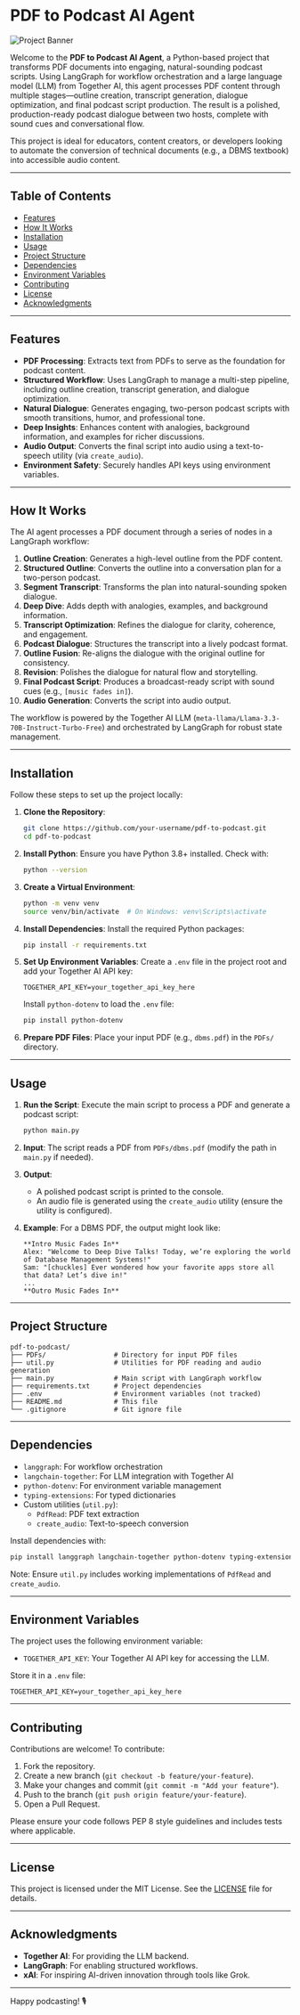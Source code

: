 # PDF to Podcast AI Agent

![Project Banner](https://via.placeholder.com/1200x300.png?text=PDF+to+Podcast+AI+Agent)

Welcome to the **PDF to Podcast AI Agent**, a Python-based project that transforms PDF documents into engaging, natural-sounding podcast scripts. Using LangGraph for workflow orchestration and a large language model (LLM) from Together AI, this agent processes PDF content through multiple stages—outline creation, transcript generation, dialogue optimization, and final podcast script production. The result is a polished, production-ready podcast dialogue between two hosts, complete with sound cues and conversational flow.

This project is ideal for educators, content creators, or developers looking to automate the conversion of technical documents (e.g., a DBMS textbook) into accessible audio content.

---

## Table of Contents

- [Features](#features)
- [How It Works](#how-it-works)
- [Installation](#installation)
- [Usage](#usage)
- [Project Structure](#project-structure)
- [Dependencies](#dependencies)
- [Environment Variables](#environment-variables)
- [Contributing](#contributing)
- [License](#license)
- [Acknowledgments](#acknowledgments)

---

## Features

- **PDF Processing**: Extracts text from PDFs to serve as the foundation for podcast content.
- **Structured Workflow**: Uses LangGraph to manage a multi-step pipeline, including outline creation, transcript generation, and dialogue optimization.
- **Natural Dialogue**: Generates engaging, two-person podcast scripts with smooth transitions, humor, and professional tone.
- **Deep Insights**: Enhances content with analogies, background information, and examples for richer discussions.
- **Audio Output**: Converts the final script into audio using a text-to-speech utility (via `create_audio`).
- **Environment Safety**: Securely handles API keys using environment variables.

---

## How It Works

The AI agent processes a PDF document through a series of nodes in a LangGraph workflow:

1. **Outline Creation**: Generates a high-level outline from the PDF content.
2. **Structured Outline**: Converts the outline into a conversation plan for a two-person podcast.
3. **Segment Transcript**: Transforms the plan into natural-sounding spoken dialogue.
4. **Deep Dive**: Adds depth with analogies, examples, and background information.
5. **Transcript Optimization**: Refines the dialogue for clarity, coherence, and engagement.
6. **Podcast Dialogue**: Structures the transcript into a lively podcast format.
7. **Outline Fusion**: Re-aligns the dialogue with the original outline for consistency.
8. **Revision**: Polishes the dialogue for natural flow and storytelling.
9. **Final Podcast Script**: Produces a broadcast-ready script with sound cues (e.g., `[music fades in]`).
10. **Audio Generation**: Converts the script into audio output.

The workflow is powered by the Together AI LLM (`meta-llama/Llama-3.3-70B-Instruct-Turbo-Free`) and orchestrated by LangGraph for robust state management.

---

## Installation

Follow these steps to set up the project locally:

1. **Clone the Repository**:
   ```bash
   git clone https://github.com/your-username/pdf-to-podcast.git
   cd pdf-to-podcast
   ```

2. **Install Python**:
   Ensure you have Python 3.8+ installed. Check with:
   ```bash
   python --version
   ```

3. **Create a Virtual Environment**:
   ```bash
   python -m venv venv
   source venv/bin/activate  # On Windows: venv\Scripts\activate
   ```

4. **Install Dependencies**:
   Install the required Python packages:
   ```bash
   pip install -r requirements.txt
   ```

5. **Set Up Environment Variables**:
   Create a `.env` file in the project root and add your Together AI API key:
   ```env
   TOGETHER_API_KEY=your_together_api_key_here
   ```
   Install `python-dotenv` to load the `.env` file:
   ```bash
   pip install python-dotenv
   ```

6. **Prepare PDF Files**:
   Place your input PDF (e.g., `dbms.pdf`) in the `PDFs/` directory.

---

## Usage

1. **Run the Script**:
   Execute the main script to process a PDF and generate a podcast script:
   ```bash
   python main.py
   ```

2. **Input**:
   The script reads a PDF from `PDFs/dbms.pdf` (modify the path in `main.py` if needed).

3. **Output**:
   - A polished podcast script is printed to the console.
   - An audio file is generated using the `create_audio` utility (ensure the utility is configured).

4. **Example**:
   For a DBMS PDF, the output might look like:
   ```
   **Intro Music Fades In**
   Alex: "Welcome to Deep Dive Talks! Today, we’re exploring the world of Database Management Systems!"
   Sam: "[chuckles] Ever wondered how your favorite apps store all that data? Let’s dive in!"
   ...
   **Outro Music Fades In**
   ```

---

## Project Structure

```
pdf-to-podcast/
├── PDFs/                 # Directory for input PDF files
├── util.py               # Utilities for PDF reading and audio generation
├── main.py               # Main script with LangGraph workflow
├── requirements.txt      # Project dependencies
├── .env                  # Environment variables (not tracked)
├── README.md             # This file
└── .gitignore            # Git ignore file
```

---

## Dependencies

- `langgraph`: For workflow orchestration
- `langchain-together`: For LLM integration with Together AI
- `python-dotenv`: For environment variable management
- `typing-extensions`: For typed dictionaries
- Custom utilities (`util.py`):
  - `PdfRead`: PDF text extraction
  - `create_audio`: Text-to-speech conversion

Install dependencies with:
```bash
pip install langgraph langchain-together python-dotenv typing-extensions
```

Note: Ensure `util.py` includes working implementations of `PdfRead` and `create_audio`.

---

## Environment Variables

The project uses the following environment variable:

- `TOGETHER_API_KEY`: Your Together AI API key for accessing the LLM.

Store it in a `.env` file:
```env
TOGETHER_API_KEY=your_together_api_key_here
```

---

## Contributing

Contributions are welcome! To contribute:

1. Fork the repository.
2. Create a new branch (`git checkout -b feature/your-feature`).
3. Make your changes and commit (`git commit -m "Add your feature"`).
4. Push to the branch (`git push origin feature/your-feature`).
5. Open a Pull Request.

Please ensure your code follows PEP 8 style guidelines and includes tests where applicable.

---

## License

This project is licensed under the MIT License. See the [LICENSE](LICENSE) file for details.

---

## Acknowledgments

- **Together AI**: For providing the LLM backend.
- **LangGraph**: For enabling structured workflows.
- **xAI**: For inspiring AI-driven innovation through tools like Grok.

---

Happy podcasting! 🎙️
